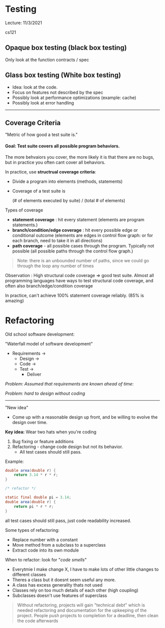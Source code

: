 # Testing
Lecture: 11/3/2021

cs121

## Opaque box testing (black box testing)
Only look at the function contracts / spec

## Glass box testing (White box testing)
- Idea: look at the code. 
- Focus on features not described by the spec
- Possibly look at performance optimizations (example: cache)
- Possibly look at error handling
---
## Coverage Criteria
"Metric of how good a test suite is."

#### Goal: Test suite covers all possible program behaviors.

The more behvaiors you cover, the more likely it is that there are no bugs, but in practice you often cant cover all behaviors.

In practice, use __structrual coverage criteria__:

- Divide a program into elements (methods, statements)
- Coverage of a test suite is 

    (# of elements executed by suite) / (total # of elements)

Types of coverage    

- **statement coverage** : hit every statement (elements are program statements.)
- **branch/condition/edge coverage** : hit every possible edge or conditional outcome (elements are edges in control flow graph: or for each branch, need to take it in all directions)
- **path coverage** - all possible cases through the program. Typically not possible (all possible paths through the control flow graph.)

> Note: there is an unbounded number of paths, since we could go through the loop any number of times 

Observation : High structural code coverage => good test suite. Almost all programming languages have ways to test structural code coverage, and often also branch/edge/condition coverage

In practice, can't achieve 100% statement coverage reliably. (85% is amazing) 

# Refactoring
Old school software development:

"Waterfall model of software development"
- Requirements ->  
    - Design ->
    - Code ->
    - Test ->
        - Deliver

*Problem: Assumed that requirements are known ahead of time*: 

*Problem: hard to design without coding*

---

"New idea"

- Come up with a reasonable design up front, and be willing to evolve the design over time.

**Key  idea:**
Wear two hats when you're coding
1. Bug fixing or feature additions
2. Refactoring - change code design but not its behavior.
    - All test cases should still pass.

Example:
```java
double area(double r) {
    return 3.14 * r * r;
}

/* refactor */

static final double pi = 3.14;
double area(double r) {
    return pi * r * r;
}
```
all test cases should still pass, just code readability increased.

Some types of refactoring:
- Replace number with a constant
- Move method from a subclass to a superclass
- Extract code into its own module

When to refactor: look for "*code smells*"
 - Everytmie I make change X, I have to make lots of other little changes to different classes
 - Theres a class but it doesnt seem useful any more.
 - A class has excess generality thats not used
 - Classes rely on too much details of each other (high coupling)
 - Subclasses doesn't use features of superclass
 
> Without refactoring, projects will gain "technical debt" which is needed refactoring and documentation for the upkeeping of the project. People push projects to completion for a deadline, then clean the code afterwards
